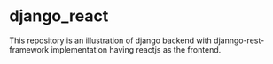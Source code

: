 # django_react
This repository is an illustration of django backend with djanngo-rest-framework implementation having reactjs as the frontend.
